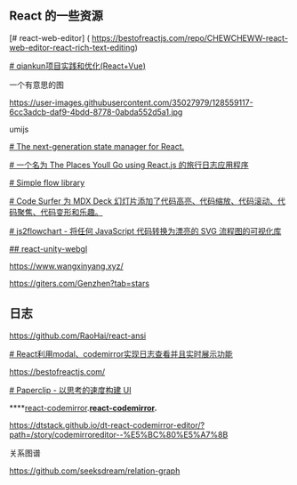 ## React 的一些资源

[# react-web-editor] ( https://bestofreactjs.com/repo/CHEWCHEWW-react-web-editor-react-rich-text-editing)


[# qiankun项目实践和优化(React+Vue)](https://bestofreactjs.com/repo/czero1995-qiankun)


一个有意思的图

https://user-images.githubusercontent.com/35027979/128559117-6cc3adcb-daf9-4bdd-8778-0abda552d5a1.jpg

umijs

[# The next-generation state manager for React.](https://bestofreactjs.com/repo/umijs-hox-react-miscellaneous)

[# 一个名为 The Places Youll Go using React.js 的旅行日志应用程序](https://bestofreactjs.com/repo/isaaclong26-ThePlacesYoullGo-react-react-apps)

[# Simple flow library](https://bestofreactjs.com/repo/jerosoler-Drawflow)


[# Code Surfer 为 MDX Deck 幻灯片添加了代码高亮、代码缩放、代码滚动、代码聚焦、代码变形和乐趣。](https://bestofreactjs.com/repo/pomber-code-surfer-)

[# js2flowchart - 将任何 JavaScript 代码转换为漂亮的 SVG 流程图的可视化库](https://bestofreactjs.com/repo/Bogdan-Lyashenko-js-code-to-svg-flowchart--react-charts)

[## react-unity-webgl](https://www.npmjs.com/package/react-unity-webgl)

https://www.wangxinyang.xyz/

https://giters.com/Genzhen?tab=stars

## 日志
https://github.com/RaoHai/react-ansi

[# React利用modal、codemirror实现日志查看并且实时展示功能](https://www.codenong.com/cs109763983/)


https://bestofreactjs.com/

[# Paperclip - 以思考的速度构建 UI](https://bestofreactjs.com/repo/crcn-paperclip-react-ui-frameworks)

****[react-codemirror](https://github.com/JedWatson/react-codemirror).**[react-codemirror](https://github.com/JedWatson/react-codemirror).**

https://dtstack.github.io/dt-react-codemirror-editor/?path=/story/codemirroreditor--%E5%BC%80%E5%A7%8B

关系图谱

https://github.com/seeksdream/relation-graph